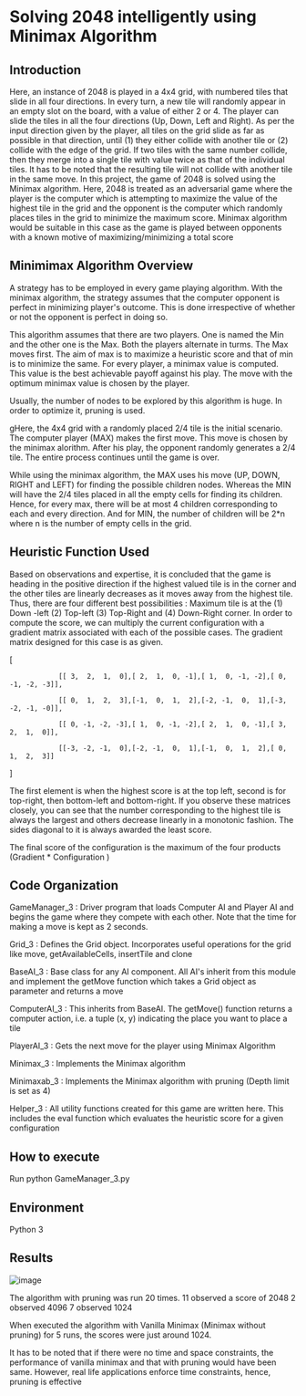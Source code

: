 # Solving 2048 intelligently using Minimax Algorithm #

## Introduction ##

Here, an instance of 2048 is played in a 4x4 grid, with numbered tiles that slide in all four directions. In every turn, a new tile will randomly appear in an empty slot on the board, with a value of either 2 or 4. The player can slide the tiles in all the four directions (Up, Down, Left and Right). As per the input direction given by the player, all tiles on the grid slide as far as possible in that direction, until (1) they either collide with another tile or (2) collide with the edge of the grid. If two tiles with the same number collide, then they merge into a single tile with value twice as that of the individual tiles. It has to be noted that the resulting tile will not collide with another tile in the same move. In this project, the game of 2048 is solved using the Minimax algorithm. Here, 2048 is treated as an adversarial game where the player is the computer which is attempting to maximize the value of the highest tile in the grid and the opponent is the computer which randomly places tiles in the grid to minimize the maximum score. Minimax algorithm would be suitable in this case as the game is played between opponents with a known motive of maximizing/minimizing a total score



## Minimimax Algorithm Overview ##

A strategy has to be employed in every game playing algorithm. With the minimax algorithm, the strategy assumes that the computer opponent is perfect in minimizing player's outcome. This is done irrespective of whether or not the opponent is perfect in doing so. 

This algorithm assumes that there are two players. One is named the Min and the other one is the Max. Both the players alternate in turms. The Max moves first. The aim of max is to maximize a heuristic score and that of min is to minimize the same. For every player, a minimax value is computed. This value is the best achievable payoff against his play. The move with the optimum minimax value is chosen by the player. 

Usually, the number of nodes to be explored by this algorithm is huge. In order to optimize it, pruning is used. 


gHere, the 4x4 grid with a randomly placed 2/4 tile is the initial scenario. The computer player (MAX) makes the first move. This move is chosen by the minimax alorithm. After his play, the opponent randomly generates a 2/4 tile. The entire process continues until the game is over. 

While using the minimax algorithm, the MAX uses his move (UP, DOWN, RIGHT and LEFT) for finding the possible children nodes. Whereas the MIN will have the 2/4 tiles placed in all the empty cells for finding its children. Hence, for every max, there will be at most 4 children corresponding to each and every direction. And for MIN, the number of children will be 2*n where n is the number of empty cells in the grid. 


## Heuristic Function Used ##

Based on observations and expertise, it is concluded that the game is heading in the positive direction if the highest valued tile is in the corner and the other tiles are linearly decreases as it moves away from the highest tile. Thus, there are four different best possibilities : Maximum tile is at the (1)  Down -left (2) Top-left (3) Top-Right and (4) Down-Right corner. In order to compute the score, we can multiply the current configuration with a gradient matrix associated with each of the possible cases. The gradient matrix designed for this case is as given. 


 [
 		
				[[ 3,  2,  1,  0],[ 2,  1,  0, -1],[ 1,  0, -1, -2],[ 0, -1, -2, -3]], 
				
				[[ 0,  1,  2,  3],[-1,  0,  1,  2],[-2, -1,  0,  1],[-3, -2, -1, -0]],  
				
				[[ 0, -1, -2, -3],[ 1,  0, -1, -2],[ 2,  1,  0, -1],[ 3,  2,  1,  0]],  
				
				[[-3, -2, -1,  0],[-2, -1,  0,  1],[-1,  0,  1,  2],[ 0,  1,  2,  3]] 
				
]
 
The first element is when the highest score is at the top left, second is for top-right, then bottom-left and bottom-right. If you observe these matrices closely, you can see that the number corresponding to the highest tile is always the largest and others decrease linearly in a monotonic fashion. The sides diagonal to it is always awarded the least score. 

The final score of the configuration is the maximum of the four products (Gradient * Configuration )


## Code Organization ##

GameManager_3 :  Driver program that loads Computer AI and Player AI and begins the game where they compete with each other. Note that the time for making a move is kept as 2 seconds. 

Grid_3 : Defines the Grid object. Incorporates useful operations for the grid like move, getAvailableCells, insertTile and clone

BaseAI_3 : Base class for any AI component. All AI's inherit from this module and implement the getMove function which takes a Grid object as parameter and returns a move


ComputerAI_3 : This inherits from BaseAI. The getMove() function returns a computer action, i.e. a tuple (x, y) indicating the place you want to place a tile

PlayerAI_3 : Gets the next move for the player using Minimax Algorithm 

Minimax_3 : Implements the Minimax algorithm

Minimaxab_3 : Implements the Minimax algorithm with pruning (Depth limit is set as 4)

Helper_3 : All utility functions created for this game are written here. This includes the eval function which evaluates the heuristic score for a given configuration



## How to execute ##

Run python GameManager_3.py


## Environment ##

Python 3


## Results ##

![image](https://user-images.githubusercontent.com/21295042/28233936-9ee61280-68c8-11e7-8bb8-abb9c7980af5.png)


The algorithm with pruning was run 20 times. 
11 observed a score of 2048
2 observed 4096
7 observed 1024

When executed the algorithm with Vanilla Minimax (Minimax without pruning) for 5 runs, the scores were just around 1024. 

It has to be noted that if there were no time and space constraints, the performance of vanilla minimax and that with pruning would have been same. However, real life applications enforce time constraints, hence, pruning is effective 




